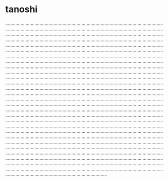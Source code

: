 # tanoshi
................................................................................................................................................................................................................................................................................................................................................................................................................................................................................................................................................................................................................................................................................................................................................................................................................................................................................................................................................................................................................................................................................................................................................................................................................................................................................................................................................................................................................................................................................................................................................................................................................................................................................................................................................................................................................................................................................................................................................................................................................................................................................................................................................................................................................................................................................................................................................................................................................................................................................................................................................................................................................................................................................................................................................................................................................................................................................................................................................................................................................................................................................................................................................................................................................................................................................................................................................................................................................................................................................................................................................................................................................................................................................................